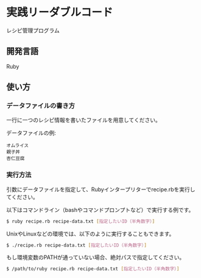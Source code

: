# 実践リーダブルコード

レシピ管理プログラム

## 開発言語

Ruby

## 使い方

### データファイルの書き方

一行に一つのレシピ情報を書いたファイルを用意してください。

データファイルの例:

```
オムライス
親子丼
杏仁豆腐
```

### 実行方法

引数にデータファイルを指定して、Rubyインタープリターでrecipe.rbを実行してください。

以下はコマンドライン（bashやコマンドプロンプトなど）で実行する例です。

```bash
$ ruby recipe.rb recipe-data.txt [指定したいID（半角数字）]
```

UnixやLinuxなどの環境では、以下のように実行することもできます。

```bash
$ ./recipe.rb recipe-data.txt [指定したいID（半角数字）]
```

もし環境変数のPATHが通っていない場合、絶対パスで指定してください。

```bash
$ /path/to/ruby recipe.rb recipe-data.txt [指定したいID（半角数字）]
```
